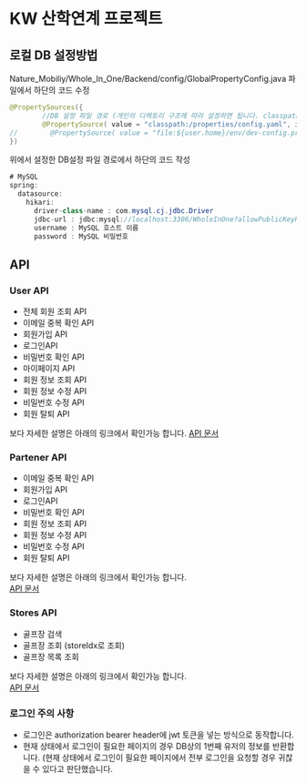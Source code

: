 # KW 산학연계 프로젝트


## 로컬 DB 설정방법

Nature_Mobiliy/Whole_In_One/Backend/config/GlobalPropertyConfig.java 파일에서 하단의 코드 수정

```java
@PropertySources({
        //DB 설정 파일 경로 (개인의 디렉토리 구조에 따라 설정하면 됩니다. classpath = src/main/resources)
        @PropertySource( value = "classpath:/properties/config.yaml", ignoreResourceNotFound = true )
//        @PropertySource( value = "file:${user.home}/env/dev-config.properties", ignoreResourceNotFound = true) // 배포시 배포 환경의 디렉토리 주소
})

```

위에서 설정한 DB설정 파일 경로에서 하단의 코드 작성

```java
# MySQL
spring:
  datasource:
    hikari:
      driver-class-name : com.mysql.cj.jdbc.Driver
      jdbc-url : jdbc:mysql://localhost:3306/WholeInOne?allowPublicKeyRetrieval=true&useUnicode=true&characterEncoding=utf8&useSSL=false
      username : MySQL 호스트 이름
      password : MySQL 비밀번호
```

## API 
### User API 
* 전체 회원 조회 API  
* 이메일 중복 확인 API  
* 회원가입 API  
* 로그인API  
* 비밀번호 확인 API  
* 마이페이지 API  
* 회원 정보 조회 API  
* 회원 정보 수정 API  
* 비밀번호 수정 API  
* 회원 탈퇴 API  
  
보다 자세한 설명은 아래의 링크에서 확인가능 합니다.
[API 문서](https://documenter.getpostman.com/view/18157329/UVC5ESgt)

### Partener API 
* 이메일 중복 확인 API  
* 회원가입 API  
* 로그인API  
* 비밀번호 확인 API  
* 회원 정보 조회 API  
* 회원 정보 수정 API  
* 비밀번호 수정 API  
* 회원 탈퇴 API  

보다 자세한 설명은 아래의 링크에서 확인가능 합니다.    
[API 문서](https://documenter.getpostman.com/view/18157329/UVJWr188)


### Stores API
* 골프장 검색
* 골프장 조회 (storeIdx로 조회)
* 골프장 목록 조회

보다 자세한 설명은 아래의 링크에서 확인가능 합니다.    
[API 문서](https://documenter.getpostman.com/view/14269013/UVJZoJC2)


### 로그인 주의 사항
* 로그인은 authorization bearer header에 jwt 토큰을 넣는 방식으로 동작합니다. 
* 현재 상태에서 로그인이 필요한 페이지의 경우 DB상의 1번째 유저의 정보를 반환합니다. 
  (현재 상태에서 로그인이 필요한 페이지에서 전부 로그인을 요청할 경우 귀찮을 수 있다고 판단했습니다.
  